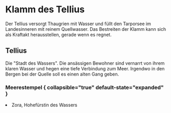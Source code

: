 # Klamm des Tellius

Der Tellius versorgt Thaugrien mit Wasser und füllt den Tarporsee im Landesinneren mit reinem Quellwasser. Das
Bestreiten der Klamm kann sich als Kraftakt herausstellen, gerade wenn es regnet.

## Tellius

Die "Stadt des Wassers". Die ansässigen Bewohner sind vernarrt von ihrem klaren Wasser und hegen eine tiefe Verbindung
zum Meer. Irgendwo in den Bergen bei der Quelle soll es einen alten Gang geben.

<procedure title="Charaktere aktuell an diesem Ort">
<list columns="3">

</list>
</procedure>

### Meerestempel { collapsible="true" default-state="expanded" }

<procedure title="Charaktere aktuell an diesem Ort">
<list columns="3">
<li>Zora, Hohefürstin des Wassers</li>
</list>
</procedure>